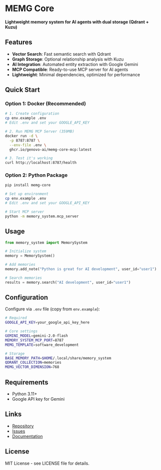 # MEMG Core

**Lightweight memory system for AI agents with dual storage (Qdrant + Kuzu)**

## Features

- **Vector Search**: Fast semantic search with Qdrant
- **Graph Storage**: Optional relationship analysis with Kuzu
- **AI Integration**: Automated entity extraction with Google Gemini
- **MCP Compatible**: Ready-to-use MCP server for AI agents
- **Lightweight**: Minimal dependencies, optimized for performance

## Quick Start

### Option 1: Docker (Recommended)
```bash
# 1. Create configuration
cp env.example .env
# Edit .env and set your GOOGLE_API_KEY

# 2. Run MEMG MCP Server (359MB)
docker run -d \
  -p 8787:8787 \
  --env-file .env \
  ghcr.io/genovo-ai/memg-core-mcp:latest

# 3. Test it's working
curl http://localhost:8787/health
```

### Option 2: Python Package
```bash
pip install memg-core

# Set up environment
cp env.example .env
# Edit .env and set your GOOGLE_API_KEY

# Start MCP server
python -m memory_system.mcp_server
```

## Usage

```python
from memory_system import MemorySystem

# Initialize system
memory = MemorySystem()

# Add memories
memory.add_note("Python is great for AI development", user_id="user1")

# Search memories
results = memory.search("AI development", user_id="user1")
```

## Configuration

Configure via `.env` file (copy from `env.example`):

```bash
# Required
GOOGLE_API_KEY=your_google_api_key_here

# Core settings
GEMINI_MODEL=gemini-2.0-flash
MEMORY_SYSTEM_MCP_PORT=8787
MEMG_TEMPLATE=software_development

# Storage
BASE_MEMORY_PATH=$HOME/.local/share/memory_system
QDRANT_COLLECTION=memories
MEMG_VECTOR_DIMENSION=768
```

## Requirements

- Python 3.11+
- Google API key for Gemini

## Links

- [Repository](https://github.com/genovo-ai/memg-core)
- [Issues](https://github.com/genovo-ai/memg-core/issues)
- [Documentation](https://github.com/genovo-ai/memg-core#readme)

## License

MIT License - see LICENSE file for details.
